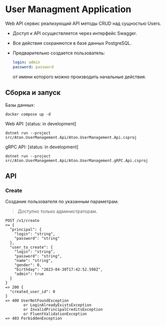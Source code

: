# User Managment Application

Web API сервис реализующий API методы CRUD над
сущностью Users.

- Доступ к API осуществляется через интерфейс Swagger.

- Все действия сохраняются в базе данных PostgreSQL.

- Предварительно создается пользователь:
    ```yaml
    login: admin 
    password: password
    ```
    от имени которого можно производить начальные действия.

## Сборка и запуск

Базы данных:
```shell
docker compose up -d
```

Web API: [status: in development]
```shell
dotnet run --project src/Aton.UserManagement.Api/Aton.UserManagement.Api.csproj
```

gRPC API: [status: in development]
```shell
dotnet run --project src/Aton.UserManagement.Api/Aton.UserManagement.gRPC.Api.csproj
```

## API

### Create
Создание пользователя по указанным параметрам.
> Доступно только администраторам.
```
POST /v1/create
<= {
  "principal": {
    "login": "string",
    "password": "string"
  },
  "user_to_create": {
    "login": "string",
    "password": "string",
    "name": "string",
    "gender": 0,
    "birthday": "2023-04-30T17:42:52.598Z",
    "admin": true
  }
}
=> 200 {
  "created_user_id": 0
}
=> 400 UserNotFoundException 
        or LoginAlreadyExistsException 
        or InvalidPrincipalCreditsException
        or FluentValidationException
=> 403 ForbiddenException
```